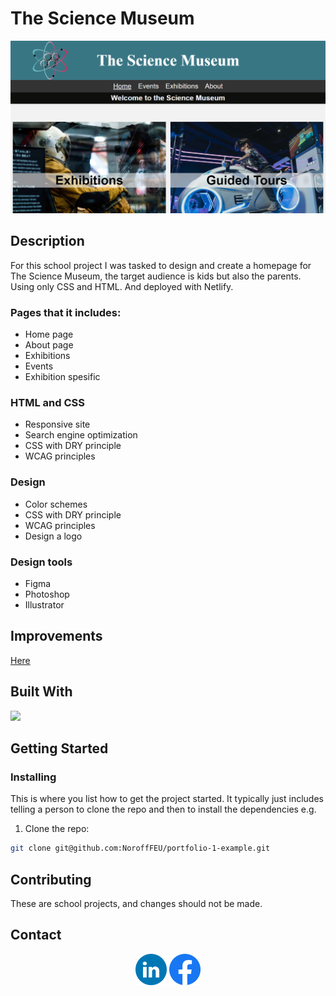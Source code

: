 # The Science Museum

![image](https://github.com/larssandell/museum/blob/main/museum.png)

## Description

For this school project I was tasked to design and create a homepage for The Science Museum, the target audience is kids but also the parents. 
Using only CSS and HTML. And deployed with Netlify. 


### Pages that it includes:
- Home page
- About page
- Exhibitions
- Events
- Exhibition spesific

### HTML and CSS

- Responsive site
- Search engine optimization
- CSS with DRY principle
- WCAG principles

### Design
- Color schemes
- CSS with DRY principle
- WCAG principles
- Design a logo

### Design tools
- Figma
- Photoshop
- Illustrator

## Improvements
<a href="https://github.com/larssandell/museum/blob/main/Improvements.md">Here</a>

## Built With

<p>
  <a href="https://skillicons.dev">
    <img src="https://skillicons.dev/icons?i=html,css,github,ai,ps,netlify,vscode,figma" />
  </a>
</p>

## Getting Started

### Installing

This is where you list how to get the project started. It typically just includes telling a person to clone the repo and then to install the dependencies e.g.

1. Clone the repo:

```bash
git clone git@github.com:NoroffFEU/portfolio-1-example.git
```

## Contributing

<p>These are school projects, and changes should not be made. </p>

## Contact
 
<div align="center">
<a href="https://www.linkedin.com/in/lars-sandell"><img height="50" src="https://github.com/larssandell/LarsSandell/blob/main/LinkedIN.png?raw=true"></a>
<a href="https://www.facebook.com/BingoPingo"><img height="50" src="https://github.com/larssandell/LarsSandell/blob/main/Facebook.png?raw=true"></a>
</div>


